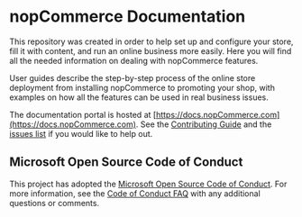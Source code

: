 # nopCommerce Documentation

This repository was created in order to help set up and configure your store, fill it with content, and run an online business more easily. Here you will find all the needed information on dealing with nopCommerce features.

User guides describe the step-by-step process of the online store deployment from installing nopCommerce to promoting your shop, with examples on how all the features can be used in real business issues.

The documentation portal is hosted at [https://docs.nopCommerce.com](https://docs.nopCommerce.com). See the [Contributing Guide](CONTRIBUTING.md) and the [issues list](https://github.com/nopSolutions/NitroSmartDocs/issues) if you would like to help out.

## Microsoft Open Source Code of Conduct

This project has adopted the [Microsoft Open Source Code of Conduct](https://opensource.microsoft.com/codeofconduct/).
For more information, see the [Code of Conduct FAQ](https://opensource.microsoft.com/codeofconduct/faq/) with any additional questions or comments.

